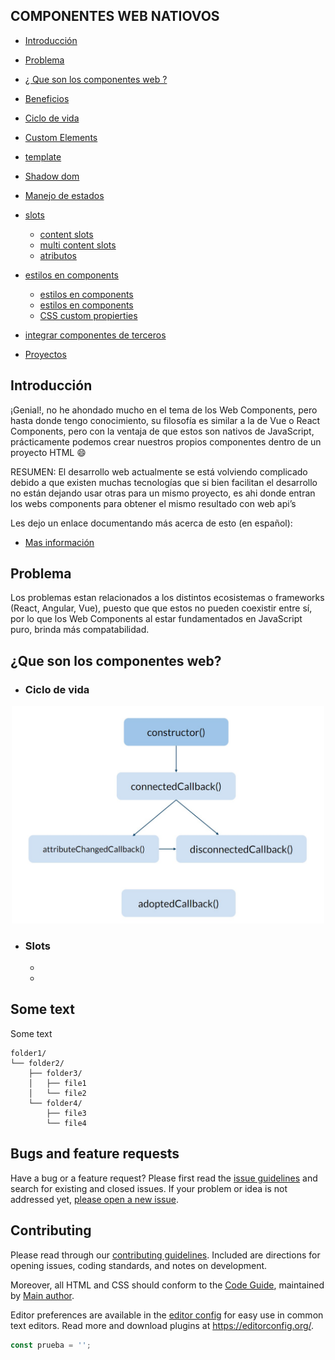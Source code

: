 




## COMPONENTES WEB NATIOVOS

- [Introducción](#1)
- [Problema](#2)
- [¿ Que son los componentes web ?](#3)
- [Beneficios](#4)
- [Ciclo de vida](#5)
- [Custom Elements](#5)
- [template](#5)
- [Shadow dom](#5)
- [Manejo de estados](#5)
- [slots](#6)
    - [content slots](#6)
    - [multi content slots](#6)
    - [atributos](#6)
- [estilos en components](#6)
  - [estilos en components](#6)
  - [estilos en components](#6)
  - [CSS custom propierties](#6)

- [integrar componentes de terceros](#6)
- [Proyectos](#6)

  

## <a id="1"></a> Introducción

¡Genial!, no he ahondado mucho en el tema de los Web Components, pero hasta donde tengo conocimiento, su filosofía es similar a la de Vue o React Components, pero con la ventaja de que estos son nativos de JavaScript, prácticamente podemos crear nuestros propios componentes dentro de un proyecto HTML 😄 

RESUMEN: El desarrollo web actualmente se está volviendo complicado debido a que existen muchas tecnologías que si bien facilitan el desarrollo no están dejando usar otras para un mismo proyecto, es ahi donde entran los webs components para obtener el mismo resultado con web api’s


Les dejo un enlace documentando más acerca de esto (en español):

- [Mas información](https://developer.mozilla.org/es/docs/Web/Web_Components)


## <a id="2"></a>Problema

 Los problemas estan relacionados a los distintos ecosistemas o frameworks (React, Angular, Vue), puesto que que estos no pueden coexistir entre sí, por lo que los Web Components al estar fundamentados en JavaScript puro, brinda más compatabilidad.


## <a id="3"></a>¿Que son los componentes web?


- ### Ciclo de vida
  
<p align="center">
    <img src="./source\life-cicle-web-components.jpg" width="500" title="Ciclo de vida"/>
</p>

  

- ### Slots
  - 
  - 


## <a id="4"></a> Some text

Some text

```text
folder1/
└── folder2/
    ├── folder3/
    │   ├── file1
    │   └── file2
    └── folder4/
        ├── file3
        └── file4
```

## Bugs and feature requests

Have a bug or a feature request? Please first read the [issue guidelines](https://reponame/blob/master/CONTRIBUTING.md) and search for existing and closed issues. If your problem or idea is not addressed yet, [please open a new issue](https://reponame/issues/new).

## Contributing

Please read through our [contributing guidelines](https://reponame/blob/master/CONTRIBUTING.md). Included are directions for opening issues, coding standards, and notes on development.

Moreover, all HTML and CSS should conform to the [Code Guide](https://github.com/mdo/code-guide), maintained by [Main author](https://github.com/usernamemainauthor).

Editor preferences are available in the [editor config](https://reponame/blob/master/.editorconfig) for easy use in common text editors. Read more and download plugins at <https://editorconfig.org/>.

```javascript
const prueba = '';

```


